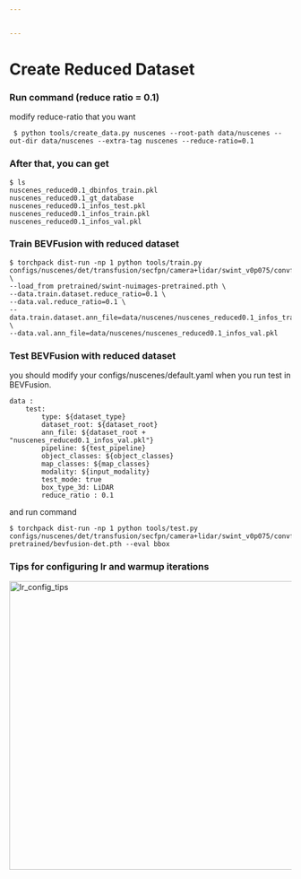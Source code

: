 ```yaml
---


---
```


<h1 id="create-reduced-dataset">Create Reduced Dataset</h1>
<h3 id="run-command-reduce-ratio--0.1">Run command (reduce ratio = 0.1)</h3>
<p>modify reduce-ratio that you want</p>
<pre><code> $ python tools/create_data.py nuscenes --root-path data/nuscenes --out-dir data/nuscenes --extra-tag nuscenes --reduce-ratio=0.1
</code></pre>
<h3 id="after-that-you-can-get">After that, you can get</h3>
<pre><code>$ ls
nuscenes_reduced0.1_dbinfos_train.pkl
nuscenes_reduced0.1_gt_database
nuscenes_reduced0.1_infos_test.pkl
nuscenes_reduced0.1_infos_train.pkl
nuscenes_reduced0.1_infos_val.pkl
</code></pre>
<h3 id="train-bevfusion-with-reduced-dataset">Train BEVFusion with reduced dataset</h3>
<pre><code>$ torchpack dist-run -np 1 python tools/train.py configs/nuscenes/det/transfusion/secfpn/camera+lidar/swint_v0p075/convfuser.yaml \
--load_from pretrained/swint-nuimages-pretrained.pth \
--data.train.dataset.reduce_ratio=0.1 \
--data.val.reduce_ratio=0.1 \
--data.train.dataset.ann_file=data/nuscenes/nuscenes_reduced0.1_infos_train.pkl \
--data.val.ann_file=data/nuscenes/nuscenes_reduced0.1_infos_val.pkl
</code></pre>
<h3 id="test-bevfusion-with-reduced-dataset">Test BEVFusion with reduced dataset</h3>
<p>you should modify your configs/nuscenes/default.yaml when you run test in BEVFusion.</p>
<pre><code>data : 
	test:
		type: ${dataset_type}
		dataset_root: ${dataset_root}
		ann_file: ${dataset_root + "nuscenes_reduced0.1_infos_val.pkl"}
		pipeline: ${test_pipeline}
		object_classes: ${object_classes}
		map_classes: ${map_classes}
		modality: ${input_modality}
		test_mode: true
		box_type_3d: LiDAR
		reduce_ratio : 0.1
</code></pre>
<p>and run command</p>
<pre><code>$ torchpack dist-run -np 1 python tools/test.py configs/nuscenes/det/transfusion/secfpn/camera+lidar/swint_v0p075/convfuser.yaml pretrained/bevfusion-det.pth --eval bbox
</code></pre>
<h3 id="tips-for-configuring-lr-and-warmup-iterations">Tips for configuring lr and warmup iterations</h3>
<img width="515" alt="lr_config_tips" src="https://github.com/user-attachments/assets/330dbc08-863f-4879-a9f3-5a3ebe427103">
